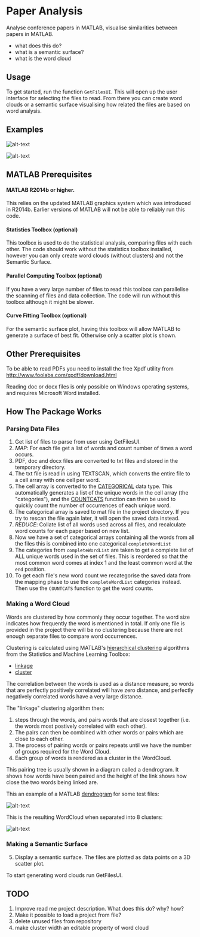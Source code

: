 Paper Analysis
=============

Analyse conference papers in MATLAB, visualise similarities between papers in MATLAB.

* what does this do?
* what is a semantic surface?
* what is the word cloud


Usage
-----

To get started, run the function `GetFilesUI`. This will open up the user interface
for selecting the files to read. From there you can create word clouds or 
a semantic surface visualising how related the files are based on word analysis.


Examples
--------

![alt-text](https://raw.githubusercontent.com/drjs/paperanalysis/master/images/hpl_example.png "sample word cloud using one source")

![alt-text](https://raw.githubusercontent.com/drjs/paperanalysis/master/images/SEFI_Surface.png "sample Semantic Surface")


MATLAB Prerequisites
---------------------

#### MATLAB R2014b or higher.
This relies on the updated MATLAB graphics system which was introduced in R2014b.
Earlier versions of MATLAB will not be able to reliably run this code.

#### Statistics Toolbox (optional)
This toolbox is used to do the statistical analysis, comparing files with each other.
The code should work without the statistics toolbox installed, however you 
can only create word clouds (without clusters) and not the Semantic Surface.

#### Parallel Computing Toolbox (optional)
If you have a very large number of files to read this toolbox can parallelise
the scanning of files and data collection. The code will run without this toolbox
although it might be slower.

#### Curve Fitting Toolbox (optional)
For the semantic surface plot, having this toolbox will allow MATLAB to generate
a surface of best fit. Otherwise only a scatter plot is shown.


Other Prerequisites
-------------------
To be able to read PDFs you need to install the free Xpdf utility from http://www.foolabs.com/xpdf/download.html

Reading doc or docx files is only possible on Windows operating systems, and requires Microsoft Word installed.




How The Package Works
----------------------

### Parsing Data Files

1. Get list of files to parse from user using GetFilesUI.
2. *MAP*: For each file get a list of words and count number of times a word occurs.
  1. PDF, doc and docx files are converted to txt files and stored in the temporary directory.
  2. The txt file is read in using TEXTSCAN, which converts the entire file to a cell array with one cell per word.
  3. The cell array is converted to the [CATEGORICAL](http://uk.mathworks.com/help/matlab/ref/categorical.html) data type. This automatically generates a list of the unique words in the cell array (the "categories"), and the [COUNTCATS](http://uk.mathworks.com/help/matlab/ref/countcats.html) function can then be used to quickly count the number of occurrences of each unique word.
  4. The categorical array is saved to mat file in the project directory. If you try to rescan the file again later, it will open the saved data instead.
3. *REDUCE*: Collate list of all words used across all files, and recalculate word counts for each paper based on new list.
  1. Now we have a set of categorical arrays containing all the words from all the files this is combined into one categorical `completeWordList`
  2. The categories from `completeWordList` are taken to get a complete list of ALL unique words used in the set of files. This is reordered so that the most common word comes at index 1 and the least common word at the `end` position.
  3. To  get each file's new word count we recategorise the saved data from the mapping phase to use the `completeWordList` categories instead. Then use the `COUNTCATS` function to get the word counts.

### Making a Word Cloud

Words are clustered by how commonly they occur together. The word size indicates how frequently the word is mentioned in total.
If only one file is provided in the project there will be no clustering because there are not enough separate files to compare word occurrences.

Clustering is calculated using MATLAB's [hierarchical clustering](http://www.mathworks.com/help/stats/hierarchical-clustering.html) algorithms from the Statistics and Machine Learning Toolbox:
* [linkage](http://www.mathworks.com/help/stats/linkage.html)
* [cluster](http://www.mathworks.com/help/stats/cluster.html)

The correlation between the words is used as a distance measure, so words that are perfectly positively correlated will have zero distance, and perfectly negatively correlated words have a very large distance.

The "linkage" clustering algorithm then:
1. steps through the words, and pairs words that are closest together (i.e. the words most postively correlated with each other).
2. The pairs can then be combined with other words or pairs which are close to each other.
3. The process of pairing words or pairs repeats until we have the number of groups required for the Word Cloud.
4. Each group of words is rendered as a cluster in the WordCloud.

This pairing tree is usually shown in a diagram called a dendrogram. It shows how words have been paired and the height of the link shows how close the two words being linked are.
    
This an example of a MATLAB [dendrogram](http://www.mathworks.com/help/stats/dendrogram.html) for some test files:

![alt-text](https://raw.githubusercontent.com/drjs/paperanalysis/master/images/SEFI_dendrogram.png "sample dendrogram")

This is the resulting WordCloud when separated into 8 clusters:

![alt-text](https://raw.githubusercontent.com/drjs/paperanalysis/master/images/SEFI_WordCloud.png "sample Word Cloud")



### Making a Semantic Surface
5. Display a semantic surface. The files are plotted as data points on a 3D scatter plot.


To start generating word clouds run GetFilesUI.


TODO
----

1. Improve read me project description. What does this do? why? how?
7. Make it possible to load a project from file?
8. delete unused files from repository
2. make cluster width an editable property of word cloud
